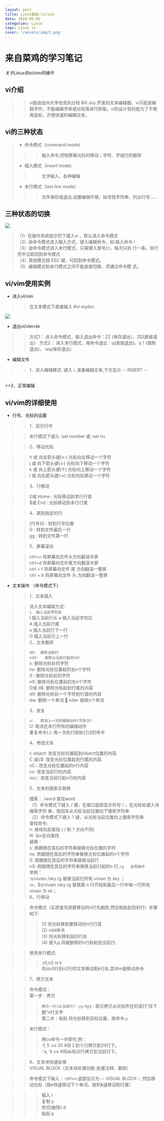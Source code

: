 ```yaml
---
layout: post
title: Linux基础-vi/vim
date: 2018-05-05
categories: Linux
tags: Linux vi
cover: '/assets/img/1.png'
---
```

# 来自菜鸡的学习笔记

*关于Linux的vi/vim的操作*

## vi介绍

>>vi是由加州大学伯克利分校 Bill Joy 开发的文本编辑器，vi只能是编辑字符，不能编辑字体或对段落进行排版。vi的设计目的是为了不使用鼠标，方便快速的编辑文本。 
## vi的三种状态
>* 命令模式（command mode)
>>>输入命令,控制屏幕光标的移动；字符、字或行的删除 
>* 插入模式（insert mode)
>>>文字输入、各种编辑
>* 末行模式（last line mode）
>>>文件保存或退出,设置编辑环境，如寻找字符串、列出行号……

## 三种状态的切换
![](/assets/img/vi.jpg)
>（1）在操作系统提示符下键入vi ，默认进入命令模式 <br>
>（2）由命令模式进入输入方式，键入编辑命令，如:插入命令 i  
>（3）由命令模式进入末行模式，只需键入冒号(:)，每次只执 行一条，执行完毕立即回到命令模式 <br>
>（4）其他模式按 ESC 键，可回到命令模式。<br> 
>（5）编辑模式和末行模式之间不能直接切换，须通过命令模   式。 

## vi/vim使用实例

* 进入vi/vim<br>

>>在文本模式下直接输入 #vi mydoc

![](/assets/img/vii.png)

* 退出vi/vim<br
>>方式1：
 进入命令模式，输入退出命令：ZZ (保存退出），ZQ(直接退出）
 >>方式2：
 进入末行模式，用命令退出：q(直接退出)，q！(强制退出)， wq(保存退出） 
* 编辑文件
>>1、进入编辑模式:   键入 i ,准备编辑文本,下方显示 -- INSERT -- <br>
<br>
>>2、正常编辑 


## vi/vim的详细使用

* 行号、光标的设置
>>1、显示行号<br>

>>末行模式下键入 :set number   或 :set nu<br>

>>2、移动光标  <br>

>>h 或 向左箭头键(←)	光标向左移动一个字符<br>
>>j 或 向下箭头键(↓)	光标向下移动一个字符<br>
>>k 或 向上箭头键(↑)	光标向上移动一个字符<br>
>>l 或 向右箭头键(→)	光标向右移动一个字符<br>

>>3、行移动<br>

>>0或 Home : 光标移动到本行行首 <br>
>>$或 End  : 光标移动到本行行尾 <br>

>>4、跳到指定的行<br>

>>[行号]G : 转到行号位置 <br>
>>G   : 转到文件最后一行 <br>
>>gg  : 转到文件第一行 <br>

>>5、屏幕滚动  

>>ctrl+u 将屏幕向文件头方向翻滚半屏  
>>ctrl+d 将屏幕向文件尾方向翻滚半屏   
>>ctrl + f 将屏幕向文件  尾  方向翻滚一整屏  
>>ctrl + b 将屏幕向文件  头  方向翻滚一整屏  

* 文本操作  （命令模式下）

>>1、文本插入  

>>进入文本编辑方式:    
`i  插入当前字符前`  
I  插入当前行头 
a  插入当前字符后  
A  插入当前行尾  
o  插入当前行下一行  
O  插入当前行上一行   
>>2、文本删除  

>>`dd:  删除当前行 `  
`ndd:   删除从当前行起的n行`   
x:     删除光标处的字符  
nx:    删除光标位置起的右n个字符  
X :    删除光标前的字符  
nX:    删除光标位置前的左n个字符  
D或 d$: 删除光标起到行尾的内容  
d0:    删除光标前一个字符到行首的内容  
dw:    删除一个单词  ndw: 删除n个单词  

>>3、恢复  

>>`u:   取消上一次的编辑动作(可多次)`  
U:   取消在本行所有的编辑动作  
重复命令(.):  再一次执行刚执行过的命令  

>>4、修改文本 

>>c  object:  改变光标位置起到object位置的内容.  
C 或c$:  改变光标位置起到行尾的内容.  
nC :   改变光标位置起的n行内容  
cc:   改变当前行的内容.  
ncc :   改变当前行起n行的内容  

>>5、文本的搜索与替换  

 >>搜索： /word   查找word   
 （1）命令模式下键入 / 键，在窗口底部显示符号 / ，在光标处键入待搜索字符 串，按回车从光标当前位置向下搜索字符串  
 （2）命令模式下键入 ?  键，从光标当前位置向上搜索字符串  
 查找命令:  
 n: 继续向前查找  (  /  和  ?  方向不同)  
 N: 与n反向查找   
 替换：  
 s:  用跟随在其后的字符串替换光标位置的字符  
 ns:  用跟随在其后的字符串替换光标位置起的n个字符  
 S:  用跟随在其后的字符串替换当前行  
 nS:  用跟随在其后的字符串替换当前行起的n 行
 `/g   全局操作`  
 举例：  
  :s/vivian   /sky   /g  替换当前行所有 vivian 为 sky ；  
  :n，$s/vivian  /sky  /g  替换第 n 行开始到最后一行中每一行所有 vivian 为 sk；  
>> 6、行移动  

>>命令模式（实质是先把要移动的n行先删除,然后粘贴到目的行）步骤如下:  
>>>(1) 将光标移到要移动的n行行首  
(2) ndd命令  
(3) 将光标移到目的行处  
(4) 键入p,将被删除的n行粘贴到当前行. 
 
>>使用末行模式:  
>>>:n1,n2 m k  
将从n1行到n2行的文本移动到k行处,其中m是移动命令 

>>7、拷贝文本  

>>命令模式：  
第一步：拷贝
>>>`拷贝一行(从当前行)：yy`
nyy : 表示拷贝从光标所在的该行“往下数”n行文字  
>>第二步：粘贴
>>>将光标移到目标位置，按命令 `p` 
 
>>末行模式：
>>>用co命令一步即可,例：  
:1,５ co 20     #将１到５行拷贝到20行下。  
:’a, ’b co      #将ab标识行拷贝到当前行下。 

>>8、文本块快速处理  
VISUAL BLOCK（文本块处理功能-批量注释、删除） 
 
>>命令模式下输入： 
ctrl+v 
底部显示为  -- VISUAL BLOCK – ,然后移动光标（按e快速移动下个单词，按$快速移动到行尾） 
 
>>>插入  I  
复制  y   
剪切(删除) d   
粘贴  p

 



 
